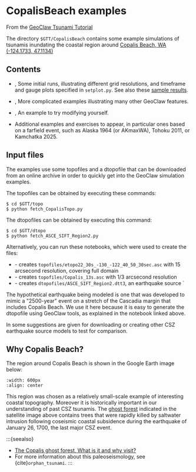 # CopalisBeach examples

From the
[GeoClaw Tsunami Tutorial](https://rjleveque.github.io/geoclaw_tsunami_tutorial)

The directory `$GTT/CopalisBeach`
contains some example simulations of tsunamis inundating the coastal region
around [Copalis Beach, WA (-124.1733, 47.1134)](https://maps.app.goo.gl/RW275B5TzY4oQakaA) 

## Contents

- [](example1/README), Some initial runs, illustrating different grid
  resolutions, and timeframe and gauge plots specified in `setplot.py`.
  See also these [sample results](example1/results).

- [](example2/README), More complicated examples illustrating many other
  GeoClaw features.

- [](exercise1/README), An example to try modifying yourself.

- Additional examples and exercises to appear, in particular ones
  based on a farfield event, such as
  Alaska 1964 (or AKmaxWA), Tohoku 2011, or Kamchatka 2025.

## Input files

The examples use some topofiles and a dtopofile that can be
downloaded from an online archive in order to quickly get into the
GeoClaw simulation examples.

The topofiles can be obtained by executing these commands:

    $ cd $GTT/topo
    $ python fetch_CopalisTopo.py

The dtopofiles can be obtained by executing this command:

    $ cd $GTT/dtopo
    $ python fetch_ASCE_SIFT_Region2.py
    

Alternatively, you can run these notebooks, which were used to create the files:

- [](../topo/fetch_etopo22) - creates 
  `topofiles/etopo22_30s_-130_-122_40_50_30sec.asc`
  with 15 arcsecond resolution, covering full domain
- [](../topo/CopalisTopo) - creates
  `topofiles/Copalis_13s.asc` with 1/3 arcsecond resolution
- [](../dtopo/ASCE_SIFT_Region2) - creates
  `dtopofiles/ASCE_SIFT_Region2.dtt3`, an earthquake source
  `

The hypothetical earthquake being modeled is one that was developed to mimic
a "2500-year" event on a stretch of the Cascadia margin that includes
Copalis Beach.  We use it here because it is easy to generate the dtopofile
using GeoClaw tools, as explained in the notebook linked above.

In [](exercise1/README) some suggestions are given for downloading or
creating  other CSZ earthquake source models to test for comparison.

## Why Copalis Beach?

The region around Copalis Beach is shown in the Google Earth image below:

```{image} ../topo/images/CopalisTopo0.jpg
:width: 600px
:align: center
```

This region was chosen as a relatively small-scale example of interesting
coastal topography.  Moreover it is historically important in our understanding
of past CSZ tsunamis.  The
[ghost forest](https://en.wikipedia.org/wiki/Ghost_forest)
indicated in the satellite image above contains trees that were rapidly
killed by saltwater intrusion following coseismic coastal subsidence during
the earthquake of January 26, 1700, the last major CSZ event.  

:::{seealso}
- [The Copalis ghost forest, What is it and why visit?](https://wa100.dnr.wa.gov/willapa-hills/copalis-ghost-forest)
- For more information about this paleoseismology, see {cite}`orphan_tsunami`.
:::


